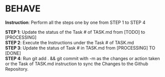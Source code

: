 # BEHAVE
<!--
1. Add additional task at TASK.md with series # followed by [TODO] before puting the instruction of your task
(Example: 1. [TODO] perform the BEHAVE.MD)
2. Write a prompt in the github copilot instructing to perform the BEHAVE.md followed by the number of task at the TASK.md that you want to perform
(Sample Prompt: "Execute the BEHAVE.md. ChosenTask = 1")
-->
**Instruction**: Perform all the steps one by one from STEP 1 to STEP 4

**STEP 1**: Update the status of the Task #<ChosenTask> of TASK.md from [TODO] to [PROCESSING]  
**STEP 2**: Execute the Instructions under the Task #<ChosenTask> of TASK.md  
**STEP 3**: Update the status of Task #<ChosenTask> in TASK.md from [PROCESSING] TO [DONE]  
**STEP 4**: Run git add . && git commit with -m as the changes or action taken or the Task <ChosenTask> of TASK.md instruction to sync the Changes to the Github Repository.